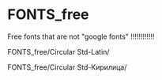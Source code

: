 # FONTS_free
Free fonts that are not "google fonts" !!!!!!!!!!!!


FONTS_free/Circular Std-Latin/

FONTS_free/Circular Std-Кирилица/
